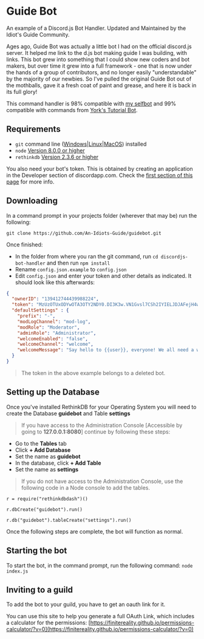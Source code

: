 # Guide Bot
An example of a Discord.js Bot Handler. Updated and Maintained by the Idiot's Guide Community.

Ages ago, Guide Bot was actually a little bot I had on the official discord.js server.
It helped me link to the d.js bot making guide I was building, with links.
This bot grew into something that I could show new coders and bot makers, but
over time it grew into a full framework - one that is now under the hands of a
group of contributors, and no longer easily "understandable" by the majority
of our newbies. So I've pulled the original Guide Bot out of the mothballs,
gave it a fresh coat of paint and grease, and here it is back in its full glory!

This command handler is 98% compatible with [my selfbot](https://github.com/eslachance/evie.selfbot)
and 99% compatible with commands from [York's Tutorial Bot](https://github.com/AnIdiotsGuide/Tutorial-Bot/tree/Episode-10-Part-1).

## Requirements

- `git` command line ([Windows](https://git-scm.com/download/win)|[Linux](https://git-scm.com/book/en/v2/Getting-Started-Installing-Git)|[MacOS](https://git-scm.com/download/mac)) installed
- `node` [Version 8.0.0 or higher](https://nodejs.org)
- `rethinkdb` [Version 2.3.6 or higher](https://www.rethinkdb.com/)

You also need your bot's token. This is obtained by creating an application in
the Developer section of discordapp.com. Check the [first section of this page](https://anidiots.guide/getting-started/the-long-version.html)
for more info.

## Downloading

In a command prompt in your projects folder (wherever that may be) run the following:

`git clone https://github.com/An-Idiots-Guide/guidebot.git`

Once finished:

- In the folder from where you ran the git command, run `cd discordjs-bot-handler` and then run `npm install`
- Rename `config.json.example` to `config.json`
- Edit `config.json` and enter your token and other details as indicated. It should look like this afterwards:

```json
{
  "ownerID": "139412744439988224",
  "token": "MzUzOTUxODYwOTA3OTY2NDY0.DI3K3w.VN1Gvsl7CSh2IYIELJDJAFejH4w",
  "defaultSettings" : {
    "prefix": "-",
    "modLogChannel": "mod-log",
    "modRole": "Moderator",
    "adminRole": "Administrator",
    "welcomeEnabled": "false",
    "welcomeChannel": "welcome",
    "welcomeMessage": "Say hello to {{user}}, everyone! We all need a warm welcome sometimes :D"
  }
}
```
> The token in the above example belongs to a deleted bot.

## Setting up the Database

Once you've installed RethinkDB for your Operating System you will need to create the Database **guidebot** and Table **settings**

> If you have access to the Administration Console [Accessible by going to **127.0.0.1:8080**] continue by following these steps:

- Go to the **Tables** tab
- Click **+ Add Database**
- Set the name as **guidebot**
- In the database, click **+ Add Table**
- Set the name as **settings**

> If you do not have access to the Administration Console, use the following code in a Node console to add the tables.

```
r = require("rethinkdbdash")()

r.dbCreate("guidebot").run()

r.db("guidebot").tableCreate("settings").run()
```

Once the following steps are complete, the bot will function as normal.

## Starting the bot

To start the bot, in the command prompt, run the following command:
`node index.js`

## Inviting to a guild

To add the bot to your guild, you have to get an oauth link for it.

You can use this site to help you generate a full OAuth Link, which includes a calculator for the permissions:
[https://finitereality.github.io/permissions-calculator/?v=0](https://finitereality.github.io/permissions-calculator/?v=0)
